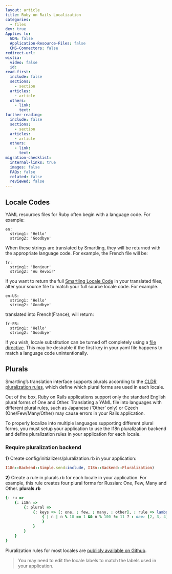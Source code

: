 ```yaml
---
layout: article
title: Ruby on Rails Localization
categories:
  - files
dev: true
Applies to:
  GDN: false
  Application-Resource-Files: false
  CMS-Connectors: false
redirect-url:
wistia:
  video: false
  id:
read-first:
  include: false
  sections:
    - section
  articles:
    - article
  others:
    - link:
      text:
further-reading:
  include: false
  sections:
    - section
  articles:
    - article
  others:
    - link:
      text:
migration-checklist:
  internal-links: true
  images: false
  FAQs: false
  related: false
  reviewed: false
---
```


## Locale Codes

YAML resources files for Ruby often begin with a language code. For example:

    en:
      string1: 'Hello'
      string2: 'Goodbye'

When these strings are translated by Smartling, they will be returned with the appropriate language code. For example, the French file will be:

    fr:
      string1: 'Bonjour'
      string2: 'Au Revoir'

If you want to return the full [Smartling Locale Code](/developers/Misc/Language-Identifiers/) in your translated files, alter your source file to match your full source locale code. For example.

    en-US:
      string1: 'Hello'
      string2: 'Goodbye'

translated into French(France), will return:

    fr-FR:
      string1: 'Hello'
      string2: 'Goodbye'

If you wish, locale substitution can be turned off completely using a [file directive](/developers/files/YAML/#yaml_yaml_locale_substitution). This may be desirable if the first key in your yaml file happens to match a language code unintentionally.

## Plurals

Smartling’s translation interface supports plurals according to the [CLDR pluralization rules](http://cldr.unicode.org/index/cldr-spec/plural-rules), which define which plural forms are used in each locale.

Out of the box, Ruby on Rails applications support only the standard English plural forms of One and Other. Translating a YAML file into languages with different plural rules, such as Japanese (‘Other’ only) or Czech (One/Few/Many/Other) may cause errors in your Rails application.

To properly localize into multiple languages supporting different plural forms, you must setup your application to use the I18n pluralization backend and define pluralization rules in your application for each locale.

### Require pluralization backend

**1)**  Create config/initializers/pluralization.rb in your application:

~~~ruby
I18n::Backend::Simple.send:include, I18n::Backend::Pluralization)
~~~
    
**2)**  Create a rule in plurals.rb for each locale in your application. For example, this rule creates four plural forms for Russian: One, Few, Many and Other. **plurals.rb**

~~~ruby
{: ru =>
    {: i18n =>
        {: plural =>
            {: keys => [: one, : few, : many, : other], : rule => lambda
                { | n | n % 10 == 1 && n % 100 != 11 ? : one: [2, 3, 4].include ? (n % 10) && ![12, 13, 14].include ? (n % 100) ? : few : n % 10 == 0 || [5, 6, 7, 8, 9].include ? (n % 10) || [11, 12, 13, 14].include ? (n % 100) ? : many : : other
                }
            }
        }
    }
}
~~~
    
Pluralization rules for most locales are [publicly available on Github](https://github.com/svenfuchs/i18n/blob/master/test/test_data/locales/plurals.rb).

> You may need to edit the locale labels to match the labels used in your application.